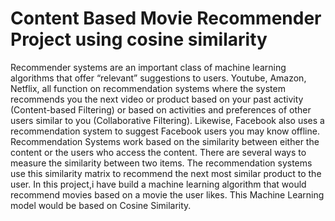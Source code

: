 # Content Based Movie Recommender Project using cosine similarity
Recommender systems are an important class of machine learning algorithms that offer “relevant” suggestions to users. 
Youtube, Amazon, Netflix, all function on recommendation systems where the system recommends you the next video or product based on your past activity (Content-based Filtering) or based on activities and preferences of other users similar to you (Collaborative Filtering). 
Likewise, Facebook also uses a recommendation system to suggest Facebook users you may know offline.
Recommendation Systems work based on the similarity between either the content or the users who access the content.
There are several ways to measure the similarity between two items. The recommendation systems use this similarity matrix to recommend the next most similar product to the user.
In this project,i have build a machine learning algorithm that would recommend movies based on a movie the user likes. This Machine Learning model would be based on Cosine Similarity.
